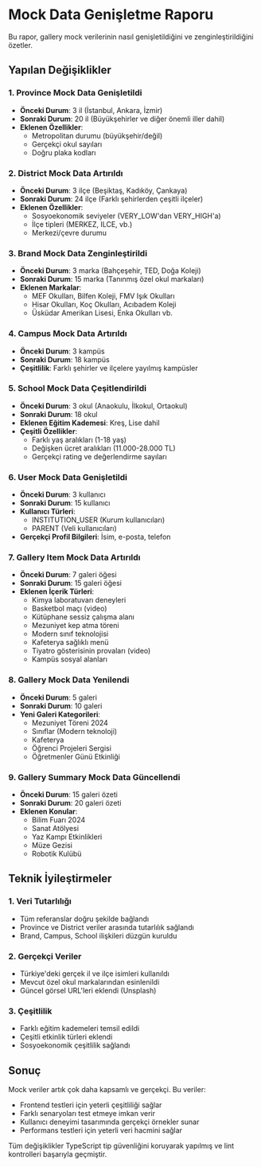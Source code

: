 # Mock Data Genişletme Raporu

Bu rapor, gallery mock verilerinin nasıl genişletildiğini ve zenginleştirildiğini özetler.

## Yapılan Değişiklikler

### 1. Province Mock Data Genişletildi
- **Önceki Durum**: 3 il (İstanbul, Ankara, İzmir)
- **Sonraki Durum**: 20 il (Büyükşehirler ve diğer önemli iller dahil)
- **Eklenen Özellikler**: 
  - Metropolitan durumu (büyükşehir/değil)
  - Gerçekçi okul sayıları
  - Doğru plaka kodları

### 2. District Mock Data Artırıldı
- **Önceki Durum**: 3 ilçe (Beşiktaş, Kadıköy, Çankaya)
- **Sonraki Durum**: 24 ilçe (Farklı şehirlerden çeşitli ilçeler)
- **Eklenen Özellikler**:
  - Sosyoekonomik seviyeler (VERY_LOW'dan VERY_HIGH'a)
  - İlçe tipleri (MERKEZ, ILCE, vb.)
  - Merkezi/çevre durumu

### 3. Brand Mock Data Zenginleştirildi  
- **Önceki Durum**: 3 marka (Bahçeşehir, TED, Doğa Koleji)
- **Sonraki Durum**: 15 marka (Tanınmış özel okul markaları)
- **Eklenen Markalar**:
  - MEF Okulları, Bilfen Koleji, FMV Işık Okulları
  - Hisar Okulları, Koç Okulları, Acıbadem Koleji
  - Üsküdar Amerikan Lisesi, Enka Okulları vb.

### 4. Campus Mock Data Artırıldı
- **Önceki Durum**: 3 kampüs
- **Sonraki Durum**: 18 kampüs
- **Çeşitlilik**: Farklı şehirler ve ilçelere yayılmış kampüsler

### 5. School Mock Data Çeşitlendirildi
- **Önceki Durum**: 3 okul (Anaokulu, İlkokul, Ortaokul)
- **Sonraki Durum**: 18 okul
- **Eklenen Eğitim Kademesi**: Kreş, Lise dahil
- **Çeşitli Özellikler**:
  - Farklı yaş aralıkları (1-18 yaş)
  - Değişken ücret aralıkları (11.000-28.000 TL)
  - Gerçekçi rating ve değerlendirme sayıları

### 6. User Mock Data Genişletildi
- **Önceki Durum**: 3 kullanıcı
- **Sonraki Durum**: 15 kullanıcı
- **Kullanıcı Türleri**: 
  - INSTITUTION_USER (Kurum kullanıcıları)
  - PARENT (Veli kullanıcıları)
- **Gerçekçi Profil Bilgileri**: İsim, e-posta, telefon

### 7. Gallery Item Mock Data Artırıldı
- **Önceki Durum**: 7 galeri öğesi
- **Sonraki Durum**: 15 galeri öğesi
- **Eklenen İçerik Türleri**:
  - Kimya laboratuvarı deneyleri
  - Basketbol maçı (video)
  - Kütüphane sessiz çalışma alanı
  - Mezuniyet kep atma töreni
  - Modern sınıf teknolojisi
  - Kafeterya sağlıklı menü
  - Tiyatro gösterisinin provaları (video)
  - Kampüs sosyal alanları

### 8. Gallery Mock Data Yenilendi
- **Önceki Durum**: 5 galeri
- **Sonraki Durum**: 10 galeri
- **Yeni Galeri Kategorileri**:
  - Mezuniyet Töreni 2024
  - Sınıflar (Modern teknoloji)
  - Kafeterya
  - Öğrenci Projeleri Sergisi
  - Öğretmenler Günü Etkinliği

### 9. Gallery Summary Mock Data Güncellendi
- **Önceki Durum**: 15 galeri özeti
- **Sonraki Durum**: 20 galeri özeti
- **Eklenen Konular**:
  - Bilim Fuarı 2024
  - Sanat Atölyesi
  - Yaz Kampı Etkinlikleri
  - Müze Gezisi
  - Robotik Kulübü

## Teknik İyileştirmeler

### 1. Veri Tutarlılığı
- Tüm referanslar doğru şekilde bağlandı
- Province ve District veriler arasında tutarlılık sağlandı
- Brand, Campus, School ilişkileri düzgün kuruldu

### 2. Gerçekçi Veriler
- Türkiye'deki gerçek il ve ilçe isimleri kullanıldı
- Mevcut özel okul markalarından esinlenildi
- Güncel görsel URL'leri eklendi (Unsplash)

### 3. Çeşitlilik
- Farklı eğitim kademeleri temsil edildi
- Çeşitli etkinlik türleri eklendi
- Sosyoekonomik çeşitlilik sağlandı

## Sonuç

Mock veriler artık çok daha kapsamlı ve gerçekçi. Bu veriler:
- Frontend testleri için yeterli çeşitliliği sağlar
- Farklı senaryoları test etmeye imkan verir
- Kullanıcı deneyimi tasarımında gerçekçi örnekler sunar
- Performans testleri için yeterli veri hacmini sağlar

Tüm değişiklikler TypeScript tip güvenliğini koruyarak yapılmış ve lint kontrolleri başarıyla geçmiştir.